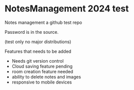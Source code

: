 # NotesManagement 2024 test
Notes management
a github test repo

Password is in the source.

(test only no major distributions)

Features that needs to be added

- Needs git version control
- Cloud saving feature pending
- room creation feature needed
- ability to delete notes and images
- responsive to mobile devices
